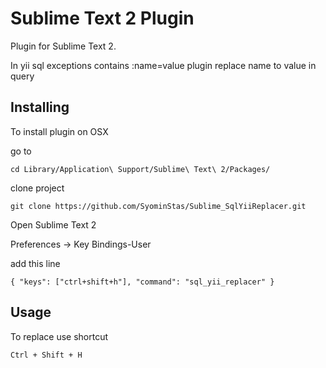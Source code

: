 # Sublime Text 2 Plugin


Plugin for Sublime Text 2.

In yii sql exceptions contains :name=value plugin replace name to value in query

## Installing

To install plugin on OSX

go to 

`cd Library/Application\ Support/Sublime\ Text\ 2/Packages/`

clone project 

`git clone https://github.com/SyominStas/Sublime_SqlYiiReplacer.git`

Open Sublime Text 2

Preferences -> Key Bindings-User

add this line 

`{ "keys": ["ctrl+shift+h"], "command": "sql_yii_replacer" }`

## Usage

To replace use shortcut

`Ctrl + Shift + H`
